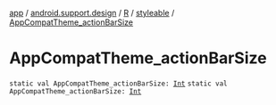 [app](../../../index.md) / [android.support.design](../../index.md) / [R](../index.md) / [styleable](index.md) / [AppCompatTheme_actionBarSize](./-app-compat-theme_action-bar-size.md)

# AppCompatTheme_actionBarSize

`static val AppCompatTheme_actionBarSize: `[`Int`](https://kotlinlang.org/api/latest/jvm/stdlib/kotlin/-int/index.html)
`static val AppCompatTheme_actionBarSize: `[`Int`](https://kotlinlang.org/api/latest/jvm/stdlib/kotlin/-int/index.html)